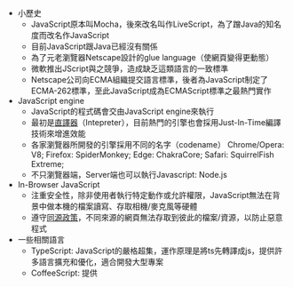 * 小歷史
  - JavaScript原本叫Mocha，後來改名叫作LiveScript，為了蹭Java的知名度而改名作JavaScript
  - 目前JavaScript跟Java已經沒有關係
  - 為了元老瀏覽器Netscape設計的glue language（使網頁變得更動態）
  - 微軟推出JScript與之競爭，造成缺乏這類語言的一致標準
  - Netscape公司向ECMA組織提交語言標準，後者為JavaScript制定了ECMA-262標準，至此JavaScript成為ECMAScript標準之最熱門實作
* JavaScript engine
  * JavaScript的程式碼會交由JavaScript engine來執行
  * 最初是[直譯器](https://zh.wikipedia.org/wiki/%E7%9B%B4%E8%AD%AF%E5%99%A8)（Intepreter），目前熱門的引擎也會採用Just-In-Time編譯技術來增進效能
  * 各家瀏覽器所開發的引擎採用不同的名字（codename）
    Chrome/Opera: V8; Firefox: SpiderMonkey; Edge: ChakraCore; Safari: SquirrelFish Extreme;
  * 不只瀏覽器端，Server端也可以執行Javascript: Node.js
* In-Browser JavaScript
  * 注重安全性，除非使用者執行特定動作或允許權限，JavaScript無法在背景中做本機的檔案讀寫、存取相機/麥克風等硬體
  * 遵守[同源政策](https://developer.mozilla.org/zh-TW/docs/Web/Security/Same-origin_policy)，不同來源的網頁無法存取到彼此的檔案/資源，以防止惡意程式
* 一些相關語言
  * TypeScript: JavaScript的嚴格超集，運作原理是將ts先轉譯成js，提供許多語言擴充和優化，適合開發大型專案
  * CoffeeScript: 提供
